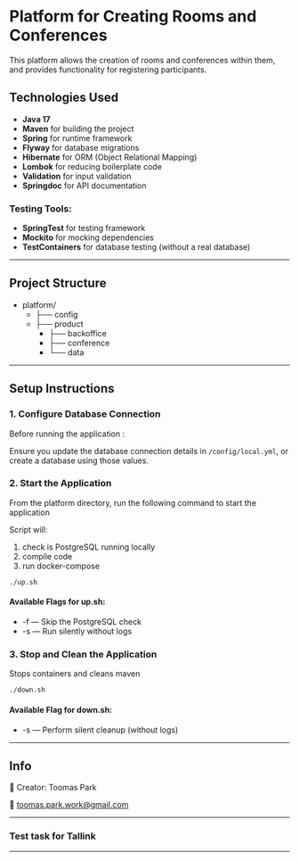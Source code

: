 # Platform for Creating Rooms and Conferences

This platform allows the creation of rooms and conferences within them, and provides functionality for registering participants.

## Technologies Used

- **Java 17**
- **Maven** for building the project
- **Spring** for runtime framework
- **Flyway** for database migrations
- **Hibernate** for ORM (Object Relational Mapping)
- **Lombok** for reducing boilerplate code
- **Validation** for input validation
- **Springdoc** for API documentation

### Testing Tools:
- **SpringTest** for testing framework
- **Mockito** for mocking dependencies
- **TestContainers** for database testing (without a real database)

---

## Project Structure

- platform/
  - ├── config 
  - ├── product 
    - ├── backoffice 
    - ├── conference 
    - └── data

---

## Setup Instructions

### 1. Configure Database Connection
Before running the application :

Ensure you update the database connection details in ```/config/local.yml```, or create a database using those values.


### 2. Start the Application

From the platform directory, run the following command to start the application

Script will: 
1. check is PostgreSQL running locally
2. compile code
3. run docker-compose

```
./up.sh
```

#### Available Flags for up.sh:

- -f — Skip the PostgreSQL check
- -s — Run silently without logs


### 3. Stop and Clean the Application

Stops containers and cleans maven

```
./down.sh
```

#### Available Flag for down.sh:

- -s — Perform silent cleanup (without logs)

---

## Info


👤 Creator:
Toomas Park

📧 toomas.park.work@gmail.com

---
### Test task for Tallink

---